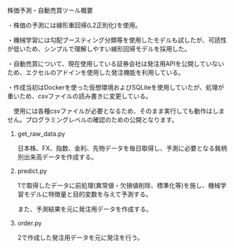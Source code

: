 株価予測・自動売買ツール概要

・株価の予測には線形重回帰(L2正則化)を使用。

・機械学習には勾配ブースティング分類等を使用したモデルも試したが、可読性が低いため、シンプルで理解しやすい線形回帰モデルを採用した。

・自動売買について、現在使用している証券会社は発注用APIを公開していないため、エクセルのアドインを使用した発注機能を利用している。

・作成当初はDockerを使った仮想環境およびSQLiteを使用していたが、処理が重いため、csvファイルの読み書きに変更している。

　使用には各種csvファイルが必要となるため、そのまま実行しても動作はしません。プログラミングレベルの確認のための公開となります。
 

1. get_raw_data.py
 
   日本株、FX、指数、金利、先物データを毎日取得し、予測に必要となる銘柄別出来高データを作成する。

2. predict.py
   
   1で取得したデータに前処理(異常値・欠損値削除、標準化等)を施し、機械学習モデルに特徴量と目的変数を与えて予測する。

   また、予測結果を元に発注用データを作成する。

3. order.py
   
   2で作成した発注用データを元に発注を行う。
